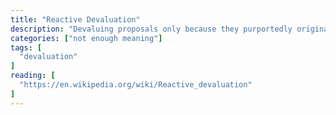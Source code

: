 ```yaml
---
title: "Reactive Devaluation"
description: "Devaluing proposals only because they purportedly originated with an adversary."
categories: ["not enough meaning"]
tags: [
  "devaluation"
]
reading: [
  "https://en.wikipedia.org/wiki/Reactive_devaluation"
]
---
```


